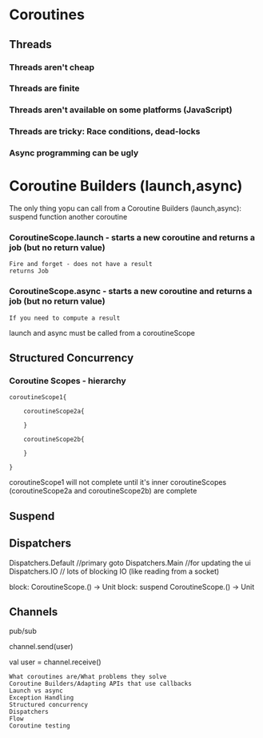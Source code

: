 # Coroutines

## Threads

### Threads aren't cheap
### Threads are finite
### Threads aren't available on some platforms (JavaScript)
### Threads are tricky: Race conditions, dead-locks
### Async programming can be ugly


# Coroutine Builders (launch,async)
The only thing yopu can call from a Coroutine Builders (launch,async):
    suspend function
    another coroutine 

### CoroutineScope.launch - starts a new coroutine and returns a job (but no return value)
    Fire and forget - does not have a result
    returns Job 

### CoroutineScope.async - starts a new coroutine and returns a job (but no return value)
    If you need to compute a result


launch and async must be called from a coroutineScope


## Structured Concurrency

### Coroutine Scopes - hierarchy

    coroutineScope1{
        
        coroutineScope2a{
            
        }

        coroutineScope2b{

        }

    }

coroutineScope1 will not complete until it's inner coroutineScopes (coroutineScope2a and coroutineScope2b) are complete
    

## Suspend 


## Dispatchers
Dispatchers.Default  //primary goto
Dispatchers.Main        //for updating the ui
Dispatchers.IO       // lots of blocking IO (like reading from a socket)    


block:  CoroutineScope.() -> Unit
block: suspend CoroutineScope.() -> Unit

## Channels
pub/sub

channel.send(user)

val user = channel.receive()







    What coroutines are/What problems they solve
    Coroutine Builders/Adapting APIs that use callbacks
    Launch vs async
    Exception Handling
    Structured concurrency
    Dispatchers
    Flow
    Coroutine testing